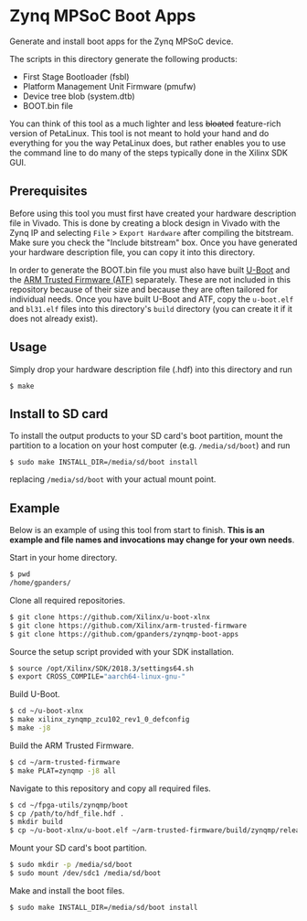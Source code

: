 # Zynq MPSoC Boot Apps

Generate and install boot apps for the Zynq MPSoC device.

The scripts in this directory generate the following products:

- First Stage Bootloader (fsbl)
- Platform Management Unit Firmware (pmufw)
- Device tree blob (system.dtb)
- BOOT.bin file

You can think of this tool as a much lighter and less ~~bloated~~ feature-rich
version of PetaLinux. This tool is not meant to hold your hand and do everything
for you the way PetaLinux does, but rather enables you to use the command line
to do many of the steps typically done in the Xilinx SDK GUI.

## Prerequisites

Before using this tool you must first have created your hardware description
file in Vivado. This is done by creating a block design in Vivado with the Zynq
IP and selecting `File` > `Export Hardware` after compiling the bitstream. Make
sure you check the "Include bitstream" box. Once you have generated your
hardware description file, you can copy it into this directory.

In order to generate the BOOT.bin file you must also have built [U-Boot] and the
[ARM Trusted Firmware (ATF)] separately. These are not included in this
repository because of their size and because they are often tailored for
individual needs.  Once you have built U-Boot and ATF, copy the `u-boot.elf` and
`bl31.elf` files into this directory's `build` directory (you can create it if
it does not already exist).

## Usage

Simply drop your hardware description file (.hdf) into this directory and run

    $ make

## Install to SD card

To install the output products to your SD card's boot partition, mount the
partition to a location on your host computer (e.g. `/media/sd/boot`) and run

    $ sudo make INSTALL_DIR=/media/sd/boot install

replacing `/media/sd/boot` with your actual mount point.

[U-Boot]: https://github.com/Xilinx/u-boot-xlnx
[ARM Trusted Firmware (ATF)]: https://github.com/Xilinx/arm-trusted-firmware.git

## Example

Below is an example of using this tool from start to finish. **This is an
example and file names and invocations may change for your own needs**.

Start in your home directory.
```bash
$ pwd
/home/gpanders/
```

Clone all required repositories.
```bash
$ git clone https://github.com/Xilinx/u-boot-xlnx
$ git clone https://github.com/Xilinx/arm-trusted-firmware
$ git clone https://github.com/gpanders/zynqmp-boot-apps
```

Source the setup script provided with your SDK installation.
```bash
$ source /opt/Xilinx/SDK/2018.3/settings64.sh
$ export CROSS_COMPILE="aarch64-linux-gnu-"
```

Build U-Boot.
```bash
$ cd ~/u-boot-xlnx
$ make xilinx_zynqmp_zcu102_rev1_0_defconfig
$ make -j8
```

Build the ARM Trusted Firmware.
```bash
$ cd ~/arm-trusted-firmware
$ make PLAT=zynqmp -j8 all
```

Navigate to this repository and copy all required files.
```bash
$ cd ~/fpga-utils/zynqmp/boot
$ cp /path/to/hdf_file.hdf .
$ mkdir build
$ cp ~/u-boot-xlnx/u-boot.elf ~/arm-trusted-firmware/build/zynqmp/release/bl31/bl31.elf build/
```

Mount your SD card's boot partition.
```bash
$ sudo mkdir -p /media/sd/boot
$ sudo mount /dev/sdc1 /media/sd/boot
```

Make and install the boot files.
```bash
$ sudo make INSTALL_DIR=/media/sd/boot install
```
